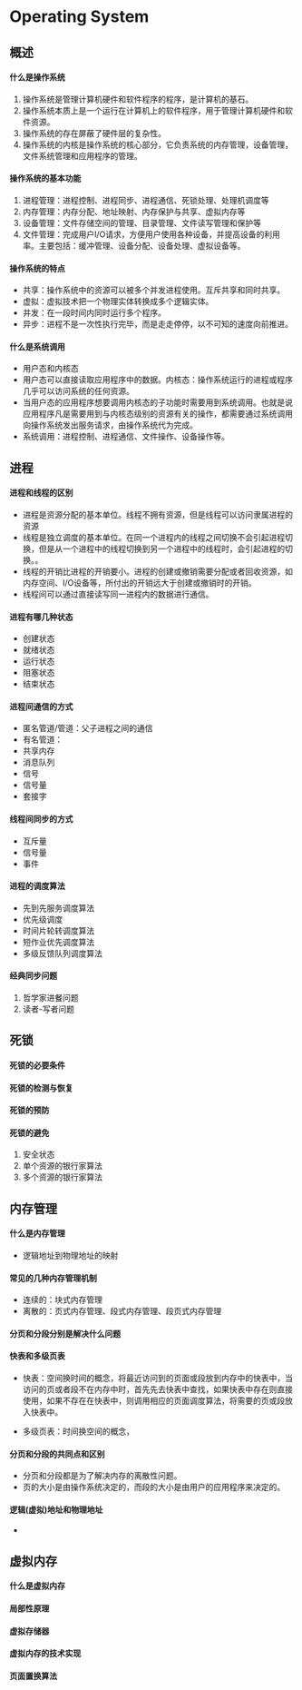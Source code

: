 # Operating System
## 概述
#### 什么是操作系统
1. 操作系统是管理计算机硬件和软件程序的程序，是计算机的基石。
2. 操作系统本质上是一个运行在计算机上的软件程序，用于管理计算机硬件和软件资源。
3. 操作系统的存在屏蔽了硬件层的复杂性。
4. 操作系统的内核是操作系统的核心部分，它负责系统的内存管理，设备管理，文件系统管理和应用程序的管理。


#### 操作系统的基本功能
1. 进程管理：进程控制、进程同步、进程通信、死锁处理、处理机调度等
2. 内存管理：内存分配、地址映射、内存保护与共享、虚拟内存等
3. 设备管理：文件存储空间的管理、目录管理、文件读写管理和保护等
4. 文件管理：完成用户I/O请求，方便用户使用各种设备，并提高设备的利用率。主要包括：缓冲管理、设备分配、设备处理、虚拟设备等。

#### 操作系统的特点
- 共享：操作系统中的资源可以被多个并发进程使用。互斥共享和同时共享。
- 虚拟：虚拟技术把一个物理实体转换成多个逻辑实体。
- 并发：在一段时间内同时运行多个程序。
- 异步：进程不是一次性执行完毕，而是走走停停，以不可知的速度向前推进。

#### 什么是系统调用
- 用户态和内核态
- 用户态可以直接读取应用程序中的数据。内核态：操作系统运行的进程或程序几乎可以访问系统的任何资源。
- 当用户态的应用程序想要调用内核态的子功能时需要用到系统调用。也就是说应用程序凡是需要用到与内核态级别的资源有关的操作，都需要通过系统调用向操作系统发出服务请求，由操作系统代为完成。
- 系统调用：进程控制、进程通信、文件操作、设备操作等。

## 进程

#### 进程和线程的区别
- 进程是资源分配的基本单位。线程不拥有资源，但是线程可以访问隶属进程的资源
- 线程是独立调度的基本单位。在同一个进程内的线程之间切换不会引起进程切换，但是从一个进程中的线程切换到另一个进程中的线程时，会引起进程的切换。。
- 线程的开销比进程的开销要小。进程的创建或撤销需要分配或者回收资源，如内存空间、I/O设备等，所付出的开销远大于创建或撤销时的开销。
- 线程间可以通过直接读写同一进程内的数据进行通信。

#### 进程有哪几种状态
- 创建状态
- 就绪状态
- 运行状态
- 阻塞状态
- 结束状态

#### 进程间通信的方式
- 匿名管道/管道：父子进程之间的通信
- 有名管道：
- 共享内存
- 消息队列
- 信号
- 信号量
- 套接字

#### 线程间同步的方式
- 互斥量
- 信号量
- 事件

#### 进程的调度算法
- 先到先服务调度算法
- 优先级调度
- 时间片轮转调度算法
- 短作业优先调度算法
- 多级反馈队列调度算法


#### 经典同步问题
1. 哲学家进餐问题
2. 读者-写者问题


## 死锁

#### 死锁的必要条件

#### 死锁的检测与恢复

#### 死锁的预防

#### 死锁的避免

1. 安全状态
2. 单个资源的银行家算法
3. 多个资源的银行家算法

## 内存管理

#### 什么是内存管理
- 逻辑地址到物理地址的映射

#### 常见的几种内存管理机制
- 连续的：块式内存管理
- 离散的：页式内存管理、段式内存管理、段页式内存管理

#### 分页和分段分别是解决什么问题

#### 快表和多级页表
- 快表：空间换时间的概念，将最近访问到的页面或段放到内存中的快表中，当访问的页或者段不在内存中时，首先先去快表中查找，如果快表中存在则直接使用，如果不存在在快表中，则调用相应的页面调度算法，将需要的页或段放入快表中。

- 多级页表：时间换空间的概念，


#### 分页和分段的共同点和区别
- 分页和分段都是为了解决内存的离散性问题。
- 页的大小是由操作系统决定的，而段的大小是由用户的应用程序来决定的。

#### 逻辑(虚拟)地址和物理地址
-


## 虚拟内存

#### 什么是虚拟内存

#### 局部性原理

#### 虚拟存储器

#### 虚拟内存的技术实现

#### 页面置换算法
